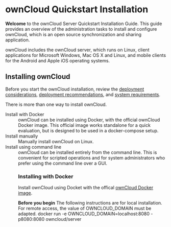# ownCloud Quickstart Installation

**Welcome** to the ownCloud Server Quickstart Installation Guide. This guide provides an overview
of the administration tasks to install and configure ownCloud, which is an open source
synchronization and sharing application.  

ownCloud includes the ownCloud server, which runs on Linux, client applications for Microsoft
Windows, Mac OS X and Linux, and mobile clients for the Android and Apple iOS operating
systems.

## Installing ownCloud

Before you start the ownCloud installation, review the [deployment considerations](https://doc.owncloud.com/server/10.5/admin_manual/installation/deployment_considerations.html), [deployment
recommendations](https://doc.owncloud.com/server/10.5/admin_manual/installation/deployment_recommendations.html), and [system requirements](https://doc.owncloud.com/server/10.5/admin_manual/installation/system_requirements.html). 

There is more than one way to install ownCloud.

<dl>
<dt>Install with Docker<dt>
<dd>ownCloud can be installed using Docker, with the official ownCloud Docker image. This official
image works standalone for a quick evaluation, but is designed to be used in a docker-compose
setup.<dd>
<dt>Install manually<dt>
<dd>Manually install ownCloud on Linux.<dd>
<dt>Install using command line<dt>
<dd>ownCloud can be installed entirely from the command line. This is convenient for scripted
operations and for system administrators who prefer using the command line over a GUI.<dd>
<dl>

### Installing with Docker

Install ownCloud using Docket with the offical [ownCloud Docker image](https://hub.docker.com/r/owncloud/server/tags).

**Before you begin**
The following instructions are for local installation. For remote access, the value of
OWNCLOUD_DOMAIN must be adapted.
    docker run -e OWNCLOUD_DOMAIN=localhost:8080 -p8080:8080
owncloud/server
